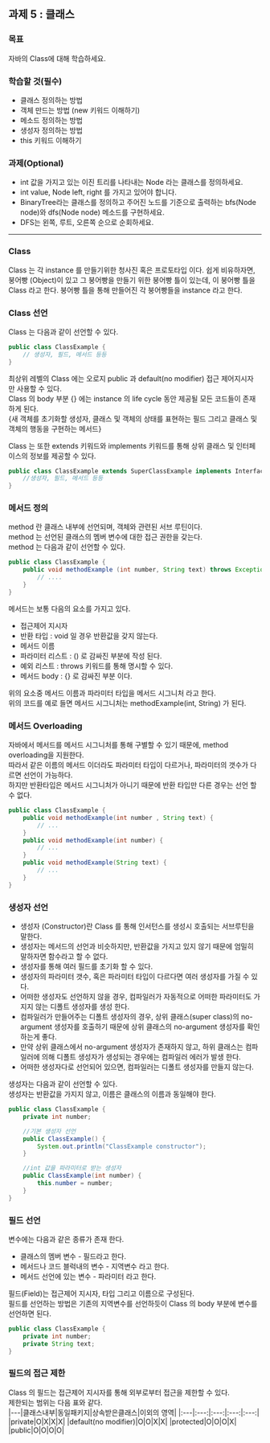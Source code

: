 ## 과제 5 : 클래스   
### 목표   
자바의 Class에 대해 학습하세요.

### 학습할 것(필수)    
* 클래스 정의하는 방법
* 객체 만드는 방법 (new 키워드 이해하기)   
* 메소드 정의하는 방법   
* 생성자 정의하는 방법   
* this 키워드 이해하기   
### 과제(Optional)   
* int 값을 가지고 있는 이진 트리를 나타내는 Node 라는 클래스를 정의하세요.   
* int value, Node left, right 를 가지고 있어야 합니다.   
* BinaryTree라는 클래스를 정의하고 주어진 노드를 기준으로 출력하는 bfs(Node node)와 dfs(Node node) 메소드를 구현하세요.   
* DFS는 왼쪽, 루트, 오른쪽 순으로 순회하세요.   

----------

### Class   

Class 는 각 instance 를 만들기위한 청사진 혹은 프로토타입 이다. 쉽게 비유하자면, 붕어빵 (Object)이 있고 그 붕어빵을 만들기 위한 붕어빵 틀이 있는데, 
이 붕어빵 틀을 Class 라고 한다. 붕어빵 틀을 통해 만들어진 각 붕어빵들을 instance 라고 한다.    

### Class 선언   

Class 는 다음과 같이 선언할 수 있다.    
```java
public class ClassExample {
    // 생성자, 필드, 메서드 등등
}
```

최상위 레벨의 Class 에는 오로지 public 과 default(no modifier) 접근 제어지시자 만 사용할 수 있다.   
Class 의 body 부분 {} 에는 instance 의 life cycle 동안 제공될 모든 코드들이 존재하게 된다.   
{새 객체를 초기화할 생성자, 클래스 및 객체의 상태를 표현하는 필드 그리고 클래스 및 객체의 행동을 구현하는 메서드}   

Class 는 또한 extends 키워드와  implements 키워드를 통해 상위 클래스 및 인터페이스의 정보를 제공할 수 있다.   

```java
public class ClassExample extends SuperClassExample implements InterfaceExample {
    //생성자, 필드, 메서드 등등
}
```

### 메서드 정의   
method 란 클래스 내부에 선언되며, 객체와 관련된 서브 루틴이다.   
method 는 선언된 클래스의 멤버 변수에 대한 접근 권한을 갖는다.   
method 는 다음과 같이 선언할 수 있다.   

```java
public class ClassExample {
    public void methodExample (int number, String text) throws Exception {
        // ....
    }
}
```
메서드는 보통 다음의 요소를 가지고 있다.   
* 접근제어 지시자   
* 반환 타입 : void 일 경우 반환값을 갖지 않는다.   
* 메서드 이름    
* 파라미터 리스트 : () 로 감싸진 부분에 작성 된다.   
* 예외 리스트 : throws 키워드를 통해 명시할 수 있다.   
* 메서드 body : {} 로 감싸진 부분 이다.   

위의 요소중 메서드 이름과 파라미터 타입을 메서드 시그니처 라고 한다.   
위의 코드를 예로 들면 메서드 시그니처는 methodExample(int, String) 가 된다.   

### 메서드 Overloading   

자바에서 메서드를 메서드 시그니처를 통해 구별할 수 있기 때문에, method overloading을 지원한다.    
따라서 같은 이름의 메서드 이더라도 파라미터 타입이 다르거나, 파라미터의 갯수가 다르면 선언이 가능하다.   
하지만 반환타입은 메서드 시그니처가 아니기 때문에 반환 타입만 다른 경우는 선언 할 수 없다.   

```java
public class ClassExample {
    public void methodExample(int number , String text) {
        // ...
    }
    public void methodExample(int number) {
        // ...
    }
    public void methodExample(String text) {
        // ...
    }
}
```

### 생성자 선언    
* 생성자 (Constructor)란 Class 를 통해 인서턴스를 생성시 호출되는 서브루틴을 말한다.   
* 생성자는 메서드의 선언과 비슷하지만, 반환값을 가지고 있지 않기 때문에 엄밀히 말하자면 함수라고 할 수 없다.   
* 생성자를 통해 여러 필드를 초기화 할 수 있다.   
* 생성자의 파라미터 갯수, 혹은 파라미터 타입이 다르다면 여러 생성자를 가질 수 있다.   
* 어떠한 생성자도 선언하지 않을 경우, 컴파일러가 자동적으로 어떠한 파라미터도 가지지 않는 디폴트 생성자를 생성 한다.   
* 컴파일러가 만들어주는 디폴트 생성자의 경우, 상위 클래스(super class)의 no-argument 생성자를 호출하기 때문에 상위 클래스의 no-argument 생성자를 확인하는게 좋다.   
* 만약 상위 클래스에서 no-argument 생성자가 존재하지 않고, 하위 클래스는 컴파일러에 의해 디폴트 생성자가 생성되는 경우에는 컴파일러 에러가 발생 한다.    
* 어떠한 생성자다로 선언되어 있으면, 컴파일러는 디폴트 생성자를 만들지 않는다.   

생성자는 다음과 같이 선언할 수 있다.   
생성자는 반환값을 가지지 않고, 이름은 클래스의 이름과 동일해야 한다.   
```java
public class ClassExample {
    private int number; 

    //기본 생성자 선언
    public ClassExample() {
        System.out.println("ClassExample constructor");
    }

    //int 값을 파라미터로 받는 생성자
    public ClassExample(int number) {
        this.number = number;
    }
}
```

### 필드 선언   

변수에는 다음과 같은 종류가 존재 한다.   
* 클래스의 멤버 변수 - 필드라고 한다.   
* 메서드나 코드 블럭내의 변수 - 지역변수 라고 한다.   
* 메서드 선언에 있는 변수 - 파라미터 라고 한다.   

필드(Field)는 접근제어 지시자, 타입 그리고 이름으로 구성된다.   
필드를 선언하는 방법은 기존의 지역변수를 선언하듯이 Class 의 body 부분에 변수를 선언하면 된다.   
```java
public class ClassExample {
    private int number;
    private String text;
}
```

### 필드의 접근 제한   

Class 의 필드는 접근제어 지시자를 통해 외부로부터 접근을 제한할 수 있다.   
제한되는 범위는 다음 표와 같다.   
|---|클래스내부|동일패키지|상속받은클래스|이외의 영역|
|:---|:---:|:---:|:---:|:---:|
|private|O|X|X|X|
|default(no modifier)|O|O|X|X|
|protected|O|O|O|X|
|public|O|O|O|O|
